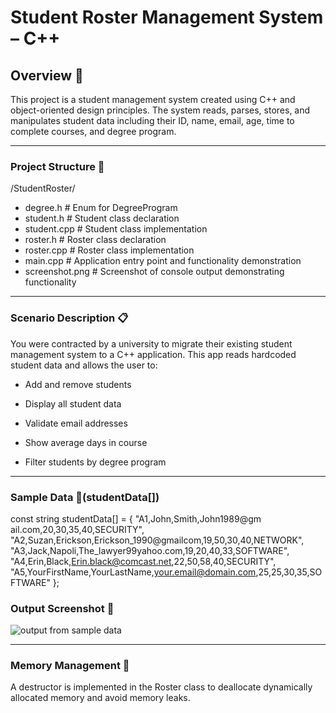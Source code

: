 # Student Roster Management System – C++

## Overview 📘

This project is a student management system created using C++ and object-oriented design principles. The system reads, parses, stores, and manipulates student data including their ID, name, email, age, time to complete courses, and degree program.

---

### Project Structure 📂

/StudentRoster/
- degree.h           # Enum for DegreeProgram
- student.h          # Student class declaration
- student.cpp        # Student class implementation
- roster.h           # Roster class declaration
- roster.cpp         # Roster class implementation
- main.cpp           # Application entry point and functionality demonstration
- screenshot.png     # Screenshot of console output demonstrating functionality

---

### Scenario Description 📋

You were contracted by a university to migrate their existing student management system to a C++ application. This app reads hardcoded student data and allows the user to:

- Add and remove students

- Display all student data

- Validate email addresses

- Show average days in course

- Filter students by degree program

---

### Sample Data 🧾(studentData[])

const string studentData[] = {
    "A1,John,Smith,John1989@gm ail.com,20,30,35,40,SECURITY",
    "A2,Suzan,Erickson,Erickson_1990@gmailcom,19,50,30,40,NETWORK",
    "A3,Jack,Napoli,The_lawyer99yahoo.com,19,20,40,33,SOFTWARE",
    "A4,Erin,Black,Erin.black@comcast.net,22,50,58,40,SECURITY",
    "A5,YourFirstName,YourLastName,your.email@domain.com,25,25,30,35,SOFTWARE"
};

### Output Screenshot 📸

![output from sample data](https://github.com/BrandonL02/C867-PA/blob/34b9825696802ad74ca162ac7ed11e8d9b4f4aff/output.jpg)

---

### Memory Management 🧼
A destructor is implemented in the Roster class to deallocate dynamically allocated memory and avoid memory leaks.

